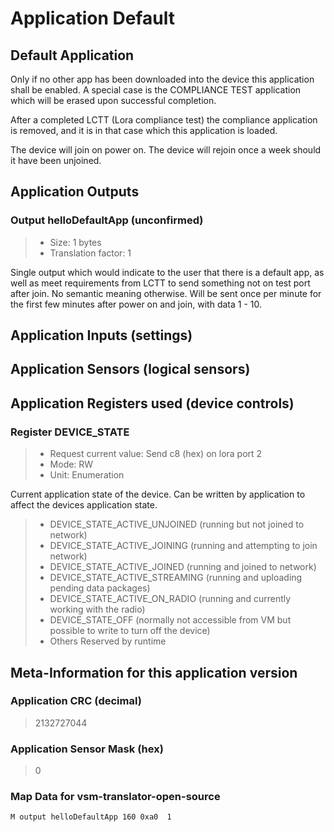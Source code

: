 
# Application Default


## Default Application

Only if no other app has been downloaded into the device this application shall be enabled.
A special case is the COMPLIANCE TEST application which will be erased upon successful completion.

After a completed LCTT (Lora compliance test) the compliance application is removed, and it is in that case
which this application is loaded.

The device will join on power on.
The device will rejoin once a week should it have been unjoined.

## Application Outputs


### Output helloDefaultApp (unconfirmed)

> - Size: 1 bytes
> - Translation factor: 1

Single output which would indicate to the user that there is a default app,
as well as meet requirements from LCTT to send something not on test port
after join. No semantic meaning otherwise. Will be sent once per minute for
the first few minutes after power on and join, with data 1 - 10.

## Application Inputs (settings)


## Application Sensors (logical sensors)


## Application Registers used (device controls)


### Register DEVICE_STATE

> - Request current value: Send c8 (hex) on lora port 2
> - Mode: RW
> - Unit: Enumeration

Current application state of the device. Can be written by application to affect the devices application state.

> - DEVICE_STATE_ACTIVE_UNJOINED (running but not joined to network)
> - DEVICE_STATE_ACTIVE_JOINING (running and attempting to join network)
> - DEVICE_STATE_ACTIVE_JOINED (running and joined to network)
> - DEVICE_STATE_ACTIVE_STREAMING (running and uploading pending data packages)
> - DEVICE_STATE_ACTIVE_ON_RADIO (running and currently working with the radio)
> - DEVICE_STATE_OFF (normally not accessible from VM but possible to write to turn off the device)
> - Others Reserved by runtime

## Meta-Information for this application version



### Application CRC (decimal)

 > 2132727044

### Application Sensor Mask (hex)

 > 0

### Map Data for vsm-translator-open-source

```
M output helloDefaultApp 160 0xa0  1

```

